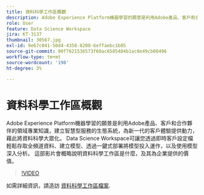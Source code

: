```yaml
---
title: 資料科學工作區概觀
description: Adobe Experience Platform機器學習的願景是利用Adobe產品、客戶和合作夥伴的領域專業知識，建立智慧型服務的生態系統，為新一代的客戶體驗提供動力，藉此將資料科學大眾化。 Data Science Workspace可讓您透過即時客戶設定檔輕鬆存取全頻道資料、建立模型、透過一鍵式部署將模型投入運作，以及使用模型深入分析。 這部影片會概略說明資料科學工作區是什麼，及其為企業提供的價值。
role: User
feature: Data Science Workspace
jira: KT-3137
thumbnail: 30567.jpg
exl-id: 9e67c041-50d4-4358-8200-6effaebc1b05
source-git-commit: 90f7621536573f60ac6585404b1ac0e49cb08496
workflow-type: tm+mt
source-wordcount: '198'
ht-degree: 3%

---
```


# 資料科學工作區概觀

Adobe Experience Platform機器學習的願景是利用Adobe產品、客戶和合作夥伴的領域專業知識，建立智慧型服務的生態系統，為新一代的客戶體驗提供動力，藉此將資料科學大眾化。 Data Science Workspace可讓您透過即時客戶設定檔輕鬆存取全頻道資料、建立模型、透過一鍵式部署將模型投入運作，以及使用模型深入分析。 這部影片會概略說明資料科學工作區是什麼，及其為企業提供的價值。

>[!VIDEO](https://video.tv.adobe.com/v/30567?quality=12&learn=on)

如需詳細資訊，請造訪 [資料科學工作區檔案](https://experienceleague.adobe.com/docs/experience-platform/data-science-workspace/home.html?lang=zh-Hant).